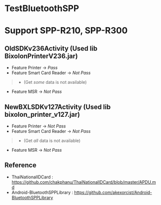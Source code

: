 # TestBluetoothSPP
# Support SPP-R210, SPP-R300

## OldSDKv236Activity (Used lib BixolonPrinterV236.jar)
- Feature Printer -> _Pass_
- Feature Smart Card Reader -> _Not Pass_ 
>- (Get *some* data is not available)
- Feature MSR -> _Not Pass_

## NewBXLSDKv127Activity (Used lib bixolon_printer_v127.jar)
- Feature Printer -> _Not Pass_
- Feature Smart Card Reader -> _Not Pass_ 
>- (Get *all* data is not available)
- Feature MSR -> _Not Pass_

## Reference
- ThaiNationalIDCard : https://github.com/chakphanu/ThaiNationalIDCard/blob/master/APDU.md
- Android-BluetoothSPPLibrary : https://github.com/akexorcist/Android-BluetoothSPPLibrary